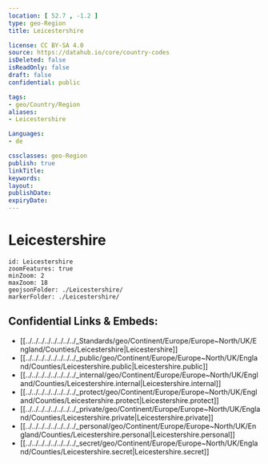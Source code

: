 ```yaml
---
location: [ 52.7 , -1.2 ] 
type: geo-Region
title: Leicestershire

license: CC BY-SA 4.0
source: https://datahub.io/core/country-codes
isDeleted: false
isReadOnly: false
draft: false
confidential: public

tags:
- geo/Country/Region
aliases:
- Leicestershire

Languages:
- de

cssclasses: geo-Region
publish: true
linkTitle: 
keywords: 
layout: 
publishDate: 
expiryDate: 
---
```


# Leicestershire

```leaflet
id: Leicestershire
zoomFeatures: true 
minZoom: 2 
maxZoom: 18
geojsonFolder: ./Leicestershire/
markerFolder: ./Leicestershire/
```


## Confidential Links & Embeds: 
- [[../../../../../../../../_Standards/geo/Continent/Europe/Europe~North/UK/England/Counties/Leicestershire|Leicestershire]] 
- [[../../../../../../../../_public/geo/Continent/Europe/Europe~North/UK/England/Counties/Leicestershire.public|Leicestershire.public]] 
- [[../../../../../../../../_internal/geo/Continent/Europe/Europe~North/UK/England/Counties/Leicestershire.internal|Leicestershire.internal]] 
- [[../../../../../../../../_protect/geo/Continent/Europe/Europe~North/UK/England/Counties/Leicestershire.protect|Leicestershire.protect]] 
- [[../../../../../../../../_private/geo/Continent/Europe/Europe~North/UK/England/Counties/Leicestershire.private|Leicestershire.private]] 
- [[../../../../../../../../_personal/geo/Continent/Europe/Europe~North/UK/England/Counties/Leicestershire.personal|Leicestershire.personal]] 
- [[../../../../../../../../_secret/geo/Continent/Europe/Europe~North/UK/England/Counties/Leicestershire.secret|Leicestershire.secret]] 

